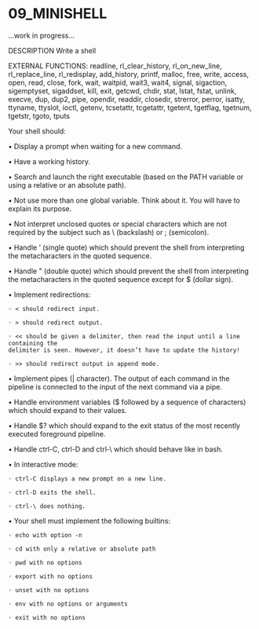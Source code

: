 # 09_MINISHELL

...work in progress...

DESCRIPTION
Write a shell

EXTERNAL FUNCTIONS:
readline, rl_clear_history, rl_on_new_line, rl_replace_line, rl_redisplay,
add_history, printf, malloc, free, write, access, open, read, close, fork, wait,
waitpid, wait3, wait4, signal, sigaction, sigemptyset, sigaddset, kill, exit,
getcwd, chdir, stat, lstat, fstat, unlink, execve, dup, dup2, pipe, opendir,
readdir, closedir, strerror, perror, isatty, ttyname, ttyslot, ioctl, getenv,
tcsetattr, tcgetattr, tgetent, tgetflag, tgetnum, tgetstr, tgoto, tputs

Your shell should:

• Display a prompt when waiting for a new command.

• Have a working history.

• Search and launch the right executable (based on the PATH variable or using a
relative or an absolute path).

• Not use more than one global variable. Think about it. You will have to explain
its purpose.

• Not interpret unclosed quotes or special characters which are not required by the
subject such as \ (backslash) or ; (semicolon).

• Handle ’ (single quote) which should prevent the shell from interpreting the metacharacters in the quoted sequence.

• Handle " (double quote) which should prevent the shell from interpreting the metacharacters in the quoted sequence except for $ (dollar sign).

• Implement redirections:

	◦ < should redirect input.

	◦ > should redirect output.

	◦ << should be given a delimiter, then read the input until a line containing the
	delimiter is seen. However, it doesn’t have to update the history!

	◦ >> should redirect output in append mode.

• Implement pipes (| character). The output of each command in the pipeline is
connected to the input of the next command via a pipe.

• Handle environment variables ($ followed by a sequence of characters) which
should expand to their values.

• Handle $? which should expand to the exit status of the most recently executed
foreground pipeline.

• Handle ctrl-C, ctrl-D and ctrl-\ which should behave like in bash.

• In interactive mode:

	◦ ctrl-C displays a new prompt on a new line.

	◦ ctrl-D exits the shell.

	◦ ctrl-\ does nothing.

• Your shell must implement the following builtins:

	◦ echo with option -n

	◦ cd with only a relative or absolute path

	◦ pwd with no options

	◦ export with no options

	◦ unset with no options

	◦ env with no options or arguments
	
	◦ exit with no options
